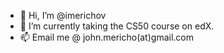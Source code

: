 - 👋 Hi, I’m @imerichov
- 🌱 I’m currently taking the CS50 course on edX. 
- 📫 Email me @ john.mericho(at)gmail.com

<!---
imerichov/imerichov is a ✨ special ✨ repository because its `README.md` (this file) appears on your GitHub profile.
You can click the Preview link to take a look at your changes.
--->
